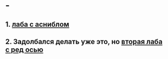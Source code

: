 # -
## 1. [лаба с асниблом](https://github.com/troloshot/From-Levchenko/tree/main/labs/lab1)

## 2. Задолбался делать уже это, но [вторая лаба с ред осью]()
